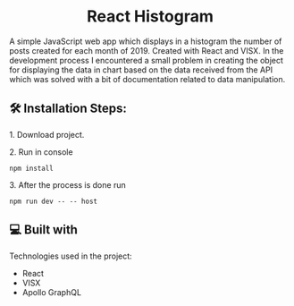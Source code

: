 <h1 align="center" id="title">React Histogram</h1>

<p id="description">A simple JavaScript web app which displays in a histogram the number of posts created for each month of 2019. Created with React and VISX. In the development process I encountered a small problem in creating the object for displaying the data in chart based on the data received from the API which was solved with a bit of documentation related to data manipulation.</p>

<h2>🛠️ Installation Steps:</h2>

<p>1. Download project.</p>

<p>2. Run in console</p>

```
npm install
```

<p>3. After the process is done run</p>

```
npm run dev -- -- host
```

  
  
<h2>💻 Built with</h2>

Technologies used in the project:

*   React
*   VISX
*   Apollo GraphQL

